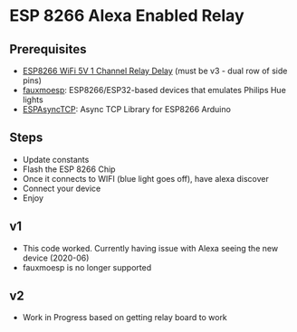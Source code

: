 # ESP 8266 Alexa Enabled Relay

## Prerequisites

- [ESP8266 WiFi 5V 1 Channel Relay Delay](https://amzn.to/3ga0q2c) (must be v3 - dual row of side pins)
- [fauxmoesp](https://bitbucket.org/xoseperez/fauxmoesp/src/master/):  ESP8266/ESP32-based devices that emulates Philips Hue lights
- [ESPAsyncTCP](https://github.com/me-no-dev/ESPAsyncTCP): Async TCP Library for ESP8266 Arduino

## Steps

- Update constants 
- Flash the ESP 8266 Chip
- Once it connects to WIFI (blue light goes off), have alexa discover
- Connect your device
- Enjoy

## v1

- This code worked. Currently having issue with Alexa seeing the new device (2020-06)
- fauxmoesp is no longer supported 

## v2

- Work in Progress based on getting relay board to work




